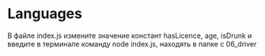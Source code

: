 # Languages

В файле index.js измените значение констант hasLicence, age, isDrunk и введите в терминале команду node index.js, находять в папке с 06_driver